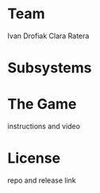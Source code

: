 # Team
Ivan Drofiak Clara Ratera
# Subsystems
# The Game
instructions and video 
# License

repo and release link
